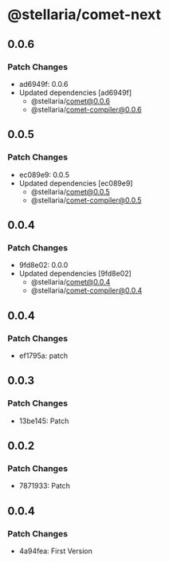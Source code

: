 # @stellaria/comet-next

## 0.0.6

### Patch Changes

- ad6949f: 0.0.6
- Updated dependencies [ad6949f]
  - @stellaria/comet@0.0.6
  - @stellaria/comet-compiler@0.0.6

## 0.0.5

### Patch Changes

- ec089e9: 0.0.5
- Updated dependencies [ec089e9]
  - @stellaria/comet@0.0.5
  - @stellaria/comet-compiler@0.0.5

## 0.0.4

### Patch Changes

- 9fd8e02: 0.0.0
- Updated dependencies [9fd8e02]
  - @stellaria/comet@0.0.4
  - @stellaria/comet-compiler@0.0.4

## 0.0.4

### Patch Changes

- ef1795a: patch

## 0.0.3

### Patch Changes

- 13be145: Patch

## 0.0.2

### Patch Changes

- 7871933: Patch

## 0.0.4

### Patch Changes

- 4a94fea: First Version
